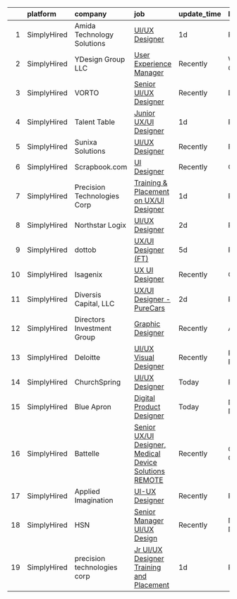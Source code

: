 

|    | platform    | company                     | job                                                                                                                                                            | update_time   | location         |
|---:|:------------|:----------------------------|:---------------------------------------------------------------------------------------------------------------------------------------------------------------|:--------------|:-----------------|
|  1 | SimplyHired | Amida Technology Solutions  | [UI/UX Designer](https://www.simplyhired.com/job/FP-mtlNbtknVyXXTaEK1PG58GKgNcag6g3cloB_rxXxEsniIxwCRXQ?q=ui+designer)                                         | 1d            | Remote           |
|  2 | SimplyHired | YDesign Group LLC           | [User Experience Manager](https://www.simplyhired.com/job/_wG6Nyt7Xzs68kpZ1wpKlGJ1CHsKLhhB8vj9ZxNNRW58_3MiIwKjqA?q=ui+designer)                                | Recently      | Walnut Creek, CA |
|  3 | SimplyHired | VORTO                       | [Senior UI/UX Designer](https://www.simplyhired.com/job/oSnPZZTtzdtOAbU5UWxBf_Y-FNnc2XOZmk6rJ09JIgVO9SiCL9fhLQ?q=ui+designer)                                  | Recently      | Denver, CO       |
|  4 | SimplyHired | Talent Table                | [Junior UX/UI Designer](https://www.simplyhired.com/job/gw-f4BsDFcTi8mISG4UB8RBvNpdUQciRQ4nKMcqgYOuXgzVwn5Igvw?q=ui+designer)                                  | 1d            | Remote           |
|  5 | SimplyHired | Sunixa Solutions            | [UI/UX Designer](https://www.simplyhired.com/job/Imkpzjb5R86Nh2V5GpOjJkvX_1tUOO46GljVCccAwUShGFnw75ylIw?q=ui+designer)                                         | Recently      | Remote           |
|  6 | SimplyHired | Scrapbook.com               | [UI Designer](https://www.simplyhired.com/job/osWQisdjLhsswhSl3hPUDW_oB_5iTJKa4tXS_mXUw01BNoLafD_ycg?q=ui+designer)                                            | Recently      | Gilbert, AZ      |
|  7 | SimplyHired | Precision Technologies Corp | [Training & Placement on UX/UI Designer](https://www.simplyhired.com/job/dswA72bRbnP-Gn-auzghn19PKY-dOcgUd00mjtTtwjKsV-KdMFBVTg?q=ui+designer)                 | 1d            | Remote           |
|  8 | SimplyHired | Northstar Logix             | [UI/UX Designer](https://www.simplyhired.com/job/QgKl4VL0Somb9BvT8Fg1MwjEI3GiHiA7ZJSeMDCbwZntAvRf7O9oqg?q=ui+designer)                                         | 2d            | Remote           |
|  9 | SimplyHired | dottob                      | [UX/UI Designer (FT)](https://www.simplyhired.com/job/BlMds4WFjN8PFeMxKI4NWPa8Xuzko_hwpBycFi0otMu1n5doDhu5Gg?q=ui+designer)                                    | 5d            | Remote           |
| 10 | SimplyHired | Isagenix                    | [UX UI Designer](https://www.simplyhired.com/job/T4curWSneVb2kCAvlBtTyLAtNndPOj8j5NIu1WTfkqg1fCUQajybsw?q=ui+designer)                                         | Recently      | Gilbert, AZ      |
| 11 | SimplyHired | Diversis Capital, LLC       | [UX/UI Designer - PureCars](https://www.simplyhired.com/job/w-Eu-ZGN3uh7PzP8czYpU5KNkGaYxi7v7Hc0J3YkAf5SnJ6AvF090Q?q=ui+designer)                              | 2d            | Remote           |
| 12 | SimplyHired | Directors Investment Group  | [Graphic Designer](https://www.simplyhired.com/job/lwFB-IFPPDdhloaijqBwddfJUHKHlrmCl5Rm4qk6xWpCkNF95M1C7w?q=ui+designer)                                       | Recently      | Abilene, TX      |
| 13 | SimplyHired | Deloitte                    | [UI/UX Visual Designer](https://www.simplyhired.com/job/h8tsJpqqvIIcw2xOBtMoSBzN9K2_RrPR7Jz8jj1roDHwEfCT4G2tIQ?q=ui+designer)                                  | Recently      | Philadelphia, PA |
| 14 | SimplyHired | ChurchSpring                | [UI/UX Designer](https://www.simplyhired.com/job/v6U6gc0nBwfHq23ov3udmA4QSlslbFnGilO3GtERYsRrZLAaIDAb5A?q=ui+designer)                                         | Today         | Remote           |
| 15 | SimplyHired | Blue Apron                  | [Digital Product Designer](https://www.simplyhired.com/job/37BXqAgOuaojaeWUmVdKYbWggHmAFy1YvJ7azI9BWksx9NX9GE6HlQ?q=ui+designer)                               | Today         | New York, NY     |
| 16 | SimplyHired | Battelle                    | [Senior UX/UI Designer, Medical Device Solutions REMOTE](https://www.simplyhired.com/job/w3S7wmaIxQBZ9p8Br2rT83Sq5R06iMdjCkYtQlq5nFF9lB_NFXNTww?q=ui+designer) | Recently      | Columbus, OH     |
| 17 | SimplyHired | Applied Imagination         | [UI-UX Designer](https://www.simplyhired.com/job/7y3wtoTnZ1FIV0Alek9JQ8boyPLAIny-gyqvhOKUz4T1Lr8m3pmkIw?q=ui+designer)                                         | Recently      | Remote           |
| 18 | SimplyHired | HSN                         | [Senior Manager UI/UX Design](https://www.simplyhired.com/job/PnZWNb_6aBBBnrDkveIhjtEukajlM-yogwn3wuniAR-Q_0Dpm5SczA?q=ui+designer)                            | Recently      | New York, NY     |
| 19 | SimplyHired | precision technologies corp | [Jr UI/UX Designer Training and Placement](https://www.simplyhired.com/job/gh8Gk521op7XhFfcytAjQbIcxFe1X7vMXGOZX3lY03YqPoAd1qTHEw?q=ui+designer)               | 1d            | Remote           |